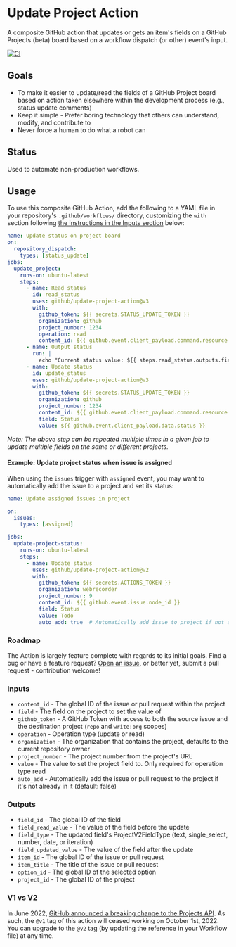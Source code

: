 # Update Project Action

A composite GitHub action that updates or gets an item's fields on a GitHub Projects (beta) board based on a workflow dispatch (or other) event's input.

[![CI](https://github.com/benbalter/update-project-action/actions/workflows/ci.yml/badge.svg)](https://github.com/benbalter/update-project-action/actions/workflows/ci.yml)

## Goals 

* To make it easier to update/read the fields of a GitHub Project board based on action taken elsewhere within the development process (e.g., status update comments)
* Keep it simple - Prefer boring technology that others can understand, modify, and contribute to
* Never force a human to do what a robot can

## Status

Used to automate non-production workflows.

## Usage

To use this composite GitHub Action, add the following to a YAML file in your repository's `.github/workflows/` directory, customizing the `with` section following [the instructions in the Inputs section](#inputs) below:

```yml
name: Update status on project board
on:
  repository_dispatch:
    types: [status_update]
jobs:
  update_project:
    runs-on: ubuntu-latest
    steps:
      - name: Read status
        id: read_status
        uses: github/update-project-action@v3
        with:
          github_token: ${{ secrets.STATUS_UPDATE_TOKEN }}
          organization: github
          project_number: 1234
          operation: read
          content_id: ${{ github.event.client_payload.command.resource.id }}
      - name: Output status
        run: |
          echo "Current status value: ${{ steps.read_status.outputs.field_read_value }}"
      - name: Update status
        id: update_status
        uses: github/update-project-action@v3
        with:
          github_token: ${{ secrets.STATUS_UPDATE_TOKEN }}
          organization: github
          project_number: 1234
          content_id: ${{ github.event.client_payload.command.resource.id }}
          field: Status
          value: ${{ github.event.client_payload.data.status }}
```

*Note: The above step can be repeated multiple times in a given job to update multiple fields on the same or different projects.* 

#### Example: Update project status when issue is assigned

When using the `issues` trigger with `assigned` event, you may want to automatically add the issue to a project and set its status:

```yml
name: Update assigned issues in project

on:
  issues:
    types: [assigned]

jobs:
  update-project-status:
    runs-on: ubuntu-latest
    steps:
      - name: Update status
        uses: github/update-project-action@v2
        with:
          github_token: ${{ secrets.ACTIONS_TOKEN }}
          organization: webrecorder
          project_number: 9
          content_id: ${{ github.event.issue.node_id }}
          field: Status
          value: Todo
          auto_add: true  # Automatically add issue to project if not already in it
```

### Roadmap

The Action is largely feature complete with regards to its initial goals. Find a bug or have a feature request? [Open an issue](https://github.com/benbalter/update-project-action/issues), or better yet, submit a pull request - contribution welcome!

### Inputs

* `content_id` - The global ID of the issue or pull request within the project
* `field` - The field on the project to set the value of
* `github_token` - A GitHub Token with access to both the source issue and the destination project (`repo` and `write:org` scopes)
* `operation` - Operation type (update or read)
* `organization` - The organization that contains the project, defaults to the current repository owner
* `project_number` - The project number from the project's URL
* `value` - The value to set the project field to. Only required for operation type read
* `auto_add` - Automatically add the issue or pull request to the project if it's not already in it (default: false)

### Outputs

* `field_id` - The global ID of the field
* `field_read_value` - The value of the field before the update
* `field_type` - The updated field's ProjectV2FieldType (text, single_select, number, date, or iteration)
* `field_updated_value` - The value of the field after the update
* `item_id` - The global ID of the issue or pull request
* `item_title` - The title of the issue or pull request
* `option_id` - The global ID of the selected option
* `project_id` - The global ID of the project

### V1 vs V2

In June 2022, [GitHub announced a breaking change to the Projects API](https://github.blog/changelog/2022-06-23-the-new-github-issues-june-23rd-update/). As such, the `@v1` tag of this action will ceased working on October 1st, 2022.  You can upgrade to the `@v2` tag (by updating the reference in your Workflow file) at any time.
